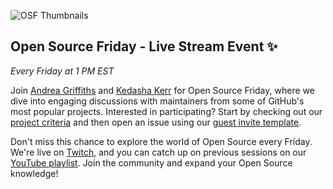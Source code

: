 
![OSF Thumbnails](https://github.com/githubevents/open-source-friday/assets/20666190/7c9b074d-4b77-43ca-818c-93b7184eb3b4)



## Open Source Friday - Live Stream Event ✨
_Every Friday at 1 PM EST_

Join [Andrea Griffiths](https://www.instagram.com/alacolombiadev/) and [Kedasha Kerr](https://www.instagram.com/itsthatlady.dev/) for Open Source Friday, where we dive into engaging discussions with maintainers from some of GitHub's most popular projects. Interested in participating? Start by checking out our [project criteria](https://github.com/githubevents/open-source-friday/blob/main/admin/project-criteria.md) and then open an issue using our [guest invite template](https://github.com/githubevents/open-source-friday/issues/new?template=osf-guest-invite.yml&assignees=AndreaGriffiths11%2CLadyKerr&labels=open-source%2Copen-source-friday%2Cpending%2Ctwitch).

Don't miss this chance to explore the world of Open Source every Friday. We're live on [Twitch](https://www.twitch.tv/github), and you can catch up on previous sessions on our [YouTube playlist](https://www.youtube.com/playlist?list=PL0lo9MOBetEFmtstItnKlhJJVmMghxc0P). Join the community and expand your Open Source knowledge!


